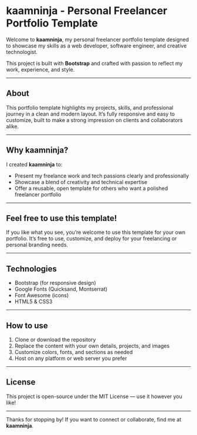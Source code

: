 # kaamninja - Personal Freelancer Portfolio Template

Welcome to **kaamninja**, my personal freelancer portfolio template designed to showcase my skills as a web developer, software engineer, and creative technologist.

This project is built with **Bootstrap** and crafted with passion to reflect my work, experience, and style.

---

## About

This portfolio template highlights my projects, skills, and professional journey in a clean and modern layout. It’s fully responsive and easy to customize, built to make a strong impression on clients and collaborators alike.

---

## Why kaamninja?

I created **kaamninja** to:

- Present my freelance work and tech passions clearly and professionally
- Showcase a blend of creativity and technical expertise
- Offer a reusable, open template for others who want a polished freelancer portfolio

---

## Feel free to use this template!

If you like what you see, you’re welcome to use this template for your own portfolio. It’s free to use, customize, and deploy for your freelancing or personal branding needs.

---

## Technologies

- Bootstrap (for responsive design)
- Google Fonts (Quicksand, Montserrat)
- Font Awesome (icons)
- HTML5 & CSS3

---

## How to use

1. Clone or download the repository
2. Replace the content with your own details, projects, and images
3. Customize colors, fonts, and sections as needed
4. Host on any platform or web server you prefer

---

## License

This project is open-source under the MIT License — use it however you like!

---

Thanks for stopping by! If you want to connect or collaborate, find me at **kaamninja**.
